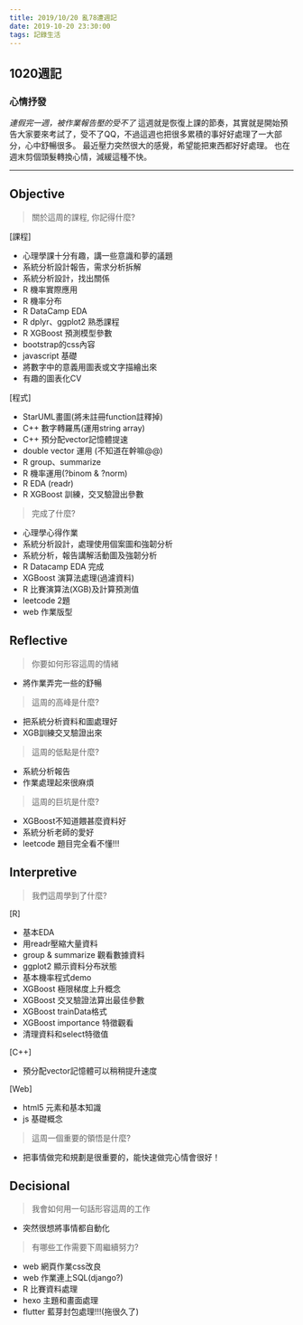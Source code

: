 ```yaml
---
title: 2019/10/20 亂78遭週記
date: 2019-10-20 23:30:00
tags: 記錄生活
---
```

## **1020週記**

### 心情抒發
*連假完一週，被作業報告壓的受不了*
這週就是恢復上課的節奏，其實就是開始預告大家要來考試了，受不了QQ，不過這週也把很多累積的事好好處理了一大部分，心中舒暢很多。
最近壓力突然很大的感覺，希望能把東西都好好處理。
也在週末剪個頭髮轉換心情，減緩這種不快。

---
<!-- more -->
## **Objective**

> 關於這周的課程, 你記得什麼?

[課程]
- 心理學課十分有趣，講一些意識和夢的議題
- 系統分析設計報告，需求分析拆解
- 系統分析設計，找出關係
- R 機率實際應用
- R 機率分布
- R DataCamp EDA
- R dplyr、ggplot2 熟悉課程
- R XGBoost 預測模型參數
- bootstrap的css內容
- javascript 基礎
- 將數字中的意義用圖表或文字描繪出來
- 有趣的圖表化CV

[程式]
- StarUML畫圖(將未註冊function註釋掉)
- C++ 數字轉羅馬(運用string array)
- C++ 預分配vector記憶體提速
- double vector 運用 (不知道在幹嘛@@)
- R group、summarize
- R 機率運用(?binom & ?norm)
- R EDA (readr)
- R XGBoost 訓練，交叉驗證出參數

> 完成了什麼?

- 心理學心得作業
- 系統分析設計，處理使用個案圖和強韌分析
- 系統分析，報告講解活動圖及強韌分析
- R Datacamp EDA 完成
- XGBoost 演算法處理(過濾資料)
- R 比賽演算法(XGB)及計算預測值
- leetcode 2題
- web 作業版型


## **Reflective**

> 你要如何形容這周的情緒

* 將作業弄完一些的舒暢

> 這周的高峰是什麼?

* 把系統分析資料和圖處理好
* XGB訓練交叉驗證出來

> 這周的低點是什麼?

* 系統分析報告
* 作業處理起來很麻煩

> 這周的巨坑是什麼?

* XGBoost不知道餵甚麼資料好
* 系統分析老師的愛好
* leetcode 題目完全看不懂!!!

## **Interpretive**

> 我們這周學到了什麼?

[R]
- 基本EDA
- 用readr壓縮大量資料
- group & summarize 觀看數據資料
- ggplot2 顯示資料分布狀態
- 基本機率程式demo
- XGBoost 極限梯度上升概念
- XGBoost 交叉驗證法算出最佳參數
- XGBoost trainData格式
- XGBoost importance 特徵觀看
- 清理資料和select特徵值

[C++]
- 預分配vector記憶體可以稍稍提升速度

[Web]
- html5 元素和基本知識
- js 基礎概念

> 這周一個重要的領悟是什麼?

* 把事情做完和規劃是很重要的，能快速做完心情會很好！

## **Decisional**

> 我會如何用一句話形容這周的工作

* 突然很想將事情都自動化

> 有哪些工作需要下周繼續努力?

- web 網頁作業css改良
- web 作業連上SQL(django?)
- R 比賽資料處理
- hexo 主題和畫面處理
- flutter 藍芽封包處理!!!(拖很久了)
